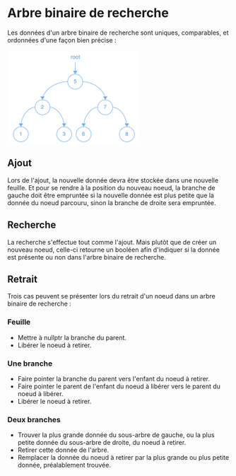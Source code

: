 # Arbre binaire de recherche

Les données d'un arbre binaire de recherche sont uniques, comparables, et ordonnées d'une façon bien précise :

![Arbre Binaire de Recherche](Images/BinarySearchTree.png)

## Ajout

Lors de l'ajout, la nouvelle donnée devra être stockée dans une nouvelle feuille. Et pour se rendre à la position du nouveau noeud, la branche de gauche doit être empruntée si la nouvelle donnée est plus petite que la donnée du noeud parcouru, sinon la branche de droite sera empruntée.

## Recherche

La recherche s'effectue tout comme l'ajout. Mais plutôt que de créer un nouveau noeud, celle-ci retourne un booléen afin d'indiquer si la donnée est présente ou non dans l'arbre binaire de recherche.

## Retrait

Trois cas peuvent se présenter lors du retrait d'un noeud dans un arbre binaire de recherche :

### Feuille

- Mettre à nullptr la branche du parent.
- Libérer le noeud à retirer.

### Une branche

- Faire pointer la branche du parent vers l'enfant du noeud à retirer.
- Faire pointer le parent de l'enfant du noeud à libérer vers le parent du noeud à libérer.
- Libérer le noeud à retirer.
  
### Deux branches

- Trouver la plus grande donnée du sous-arbre de gauche, ou la plus petite donnée du sous-arbre de droite, du noeud à retirer.
- Retirer cette donnée de l'arbre.
- Remplacer la donnée du noeud à retirer par la plus grande ou plus petite donnée, préalablement trouvée.